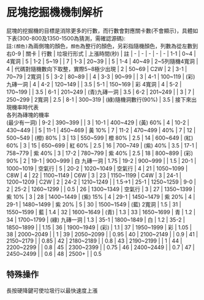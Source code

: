 # 屁塊挖掘機機制解析
屁塊的挖掘機的目標是消除更多的行數，而行數會對應關卡數(不會顯示)，具體如下表(300-800及1350-1500為猜測，需確認源碼):<br>
註:`(顏色)`為兩側塊的顏色，`顏色`為整行的顏色，另彩指隨機顏色，列數為從左數到右0-9
| 關卡 | 行數 | 垃圾行形式 | 上漲時間(秒) | 註
| - | - | - | - | -
| 1-1 | 0~4 | 4寬洞 | 5
| 1-2 | 5~19 | | 7
| 1-3 | 20~39 | | 5
| 1-4 | 40~49 | 2~5列隨機4寬洞 | 4 | 代碼對隨機數向下取整，實際5~8極少出現
| 2 | 50~69 | C2W | 2
| 3-1 | 70~79 | 2寬洞 | 5
| 3-2 | 80~89 | | 4
| 3-3 | 90~99 | | 3 
| 4-1 | 100~119 | (彩)九磚一洞 | 4
| 4-2 | 120~149 | | 3.5
| 5-1 | 150~169 | 彩 4寬洞 | 4
| 5-2 | 170~199 | | 3.5 
| 6-1 | 201~249 | (青)九磚一洞 | 3.5
| 6-2 | 201~249 | | 3
| 7 | 250~299 | 2寬洞 | 2.5
| 8-1 | 300~319 | (綠)隨機洞數行(90%) | 3.5 | 接下來出現機率時代表<br>各列為磚塊的機率<br>(最少有一洞)
| 9-2 | 390~399 | | 3
| 10-1 | 400~429 | (黃) 60% | 4
| 10-2 | 430~449 | | 5
| 11-1 | 450~469 | 黃 10% | 7
| 11-2 | 470~499 | 40% | 7
| 12 | 500~549 | (橙) 80% | 3
| 13 | 550~599 | 橙 80% | 2.5
| 14 | 600~649 | (紅) 60% | 3
| 15 | 650~699 | 紅 60% | 2.5
| 16 | 700~749 | (紫) 40% | 3.5
| 17-1 | 758~779 | 紫 40% | 3
| 17-2 | 780~799 | 紫 40% | 2.5
| 18 | 800~899 | (彩) 90% | 2
| 19-1 | 900~999 | 白 九磚一洞 | 1.75
| 19-2 | 900~999 | | 1.5
| 20-1 | 1000~1019 | 空氣行 | 5
| 20-2 | 1020~1049 | 空氣行 | 4
| 21 | 1050~1099 | C8W | 4
| 22 | 1100~1149 | C6W | 3
| 23 | 1150~1199 | C4W | 3
| 24-1 | 1200~1209 | C2W | 2
| 24-2 | 1210~1249 | | 1.5->1
| 25-1 | 1250~1259 | 9-0 | 2
| 25-2 | 1260~1299 | | 0.5
| 26 | 1300~1349 | 空氣行 | 3
| 27 | 1350~1399 | 紫 10% | 3
| 28 | 1400~1449 | (紫) 15% | 4
| 29-1 | 1450~1479 | 紫 20% | 4
| 29-1 | 1480~1499 | 紫 20% | 5
| 30 | 1500~1549 | (藍) 2寬洞 | 1.5 
| 31 | 1550~1599 | 藍 | 1.4
| 32 | 1600~1649 | (青) | 1.3
| 33 | 1650~1699 | 青 | 1.2
| 34 | 1700~1799 | (綠) 九磚一洞 | 1.3
| 35-1 | 1800~1849 | 白 | 1.2
| 35-2 | 1850~1899 | | 1.15
| 36 | 1900~1949 | (彩) | 1.1
| 37 | 1950~1999 | 彩 | 1.05
| 38 | 2000~2049 | | 1
| 39 | 2050~2099 | | 0.95
| 40 | 2100~2149 | | 0.9
| 41 | 2150~2179 | | 0.85
| 42 | 2180~2189 | | 0.8
| 43 | 2190~2199 | | 1
| 44 | 2200~2299 | | 0.8
| 45 | 2300~2399 | | 0.75
| 46 | 2400~2449 | | 0.7
| 47 | 2450~2499 | | 0.6
| 48 | 2500+ | | 0.5

## 特殊操作
長按硬降鍵可使垃圾行以最快速度上漲
